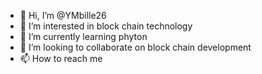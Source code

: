 - 👋 Hi, I’m @YMbille26
- 👀 I’m interested in block chain technology
- 🌱 I’m currently learning phyton
- 💞️ I’m looking to collaborate on block chain development
- 📫 How to reach me 

<!---
YMbille26/YMbille26 is a ✨ special ✨ repository because its `README.md` (this file) appears on your GitHub profile.
You can click the Preview link to take a look at your changes.
--->
